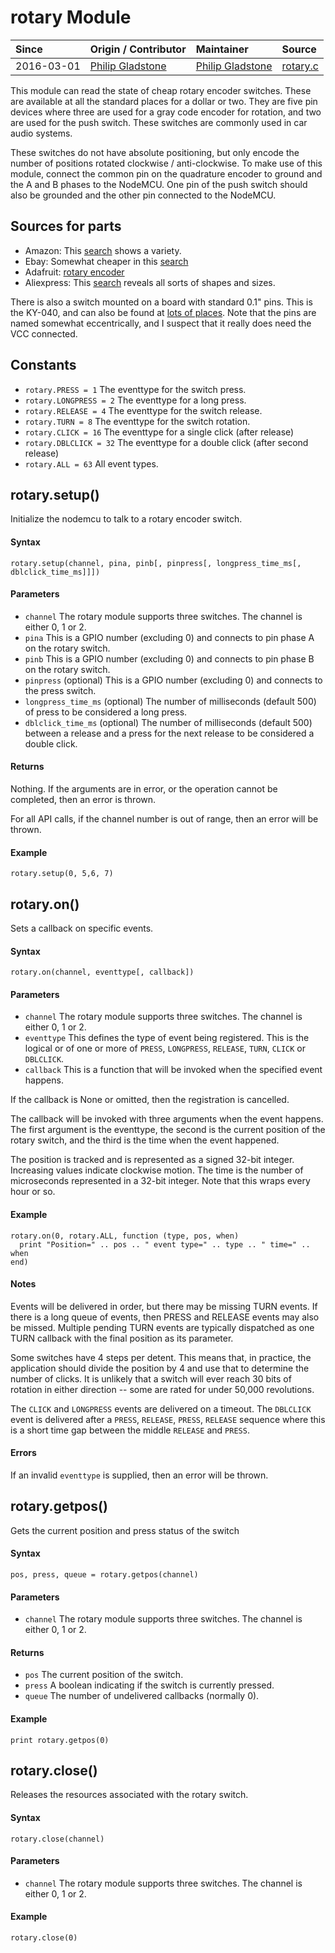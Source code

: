 # rotary Module
| Since  | Origin / Contributor  | Maintainer  | Source  |
| :----- | :-------------------- | :---------- | :------ |
| 2016-03-01 | [Philip Gladstone](https://github.com/pjsg) | [Philip Gladstone](https://github.com/pjsg) | [rotary.c](../../../app/modules/rotary.c)|


This module can read the state of cheap rotary encoder switches. These are available at all the standard places for a dollar or two. They are five pin devices where three are used for a gray code encoder for rotation, and two are used for the push switch. These switches are commonly used in car audio systems. 

These switches do not have absolute positioning, but only encode the number of positions rotated clockwise / anti-clockwise. To make use of this module, connect the common pin on the quadrature encoder to ground and the A and B phases to the NodeMCU. One pin of the push switch should also be grounded and the other pin connected to the NodeMCU.

## Sources for parts

- Amazon: This [search](http://www.amazon.com/s/ref=nb_sb_noss_1?url=search-alias%3Dindustrial&field-keywords=rotary+encoder+push+button&rh=n%3A16310091%2Ck%3Arotary+encoder+push+button) shows a variety.
- Ebay: Somewhat cheaper in this [search](http://www.ebay.com/sch/i.html?_from=R40&_trksid=p2050601.m570.l1313.TR0.TRC0.H0.Xrotary+encoder+push+button.TRS0&_nkw=rotary+encoder+push+button&_sacat=0)
- Adafruit: [rotary encoder](https://www.adafruit.com/products/377)
- Aliexpress: This [search](http://www.aliexpress.com/wholesale?catId=0&initiative_id=SB_20160217173657&SearchText=rotary+encoder+push+button) reveals all sorts of shapes and sizes.

There is also a switch mounted on a board with standard 0.1" pins. 
This is the KY-040, and can also be found at [lots of places](https://www.google.com/webhp?sourceid=chrome-instant&ion=1&espv=2&ie=UTF-8#q=ky-040%20rotary%20encoder). 
Note that the pins are named somewhat eccentrically, and I suspect that it really does need the VCC connected.

## Constants
- `rotary.PRESS = 1` The eventtype for the switch press.
- `rotary.LONGPRESS = 2` The eventtype for a long press.
- `rotary.RELEASE = 4` The eventtype for the switch release.
- `rotary.TURN = 8` The eventtype for the switch rotation.
- `rotary.CLICK = 16` The eventtype for a single click (after release)
- `rotary.DBLCLICK = 32` The eventtype for a double click (after second release)
- `rotary.ALL = 63` All event types.

## rotary.setup()
Initialize the nodemcu to talk to a rotary encoder switch.

#### Syntax
`rotary.setup(channel, pina, pinb[, pinpress[, longpress_time_ms[, dblclick_time_ms]]])`

#### Parameters
- `channel` The rotary module supports three switches. The channel is either 0, 1 or 2.
- `pina` This is a GPIO number (excluding 0) and connects to pin phase A on the rotary switch.
- `pinb` This is a GPIO number (excluding 0) and connects to pin phase B on the rotary switch.
- `pinpress` (optional) This is a GPIO number (excluding 0) and connects to the press switch.
- `longpress_time_ms` (optional) The number of milliseconds (default 500) of press to be considered a long press.
- `dblclick_time_ms` (optional) The number of milliseconds (default 500) between a release and a press for the next release to be considered a double click.

#### Returns
Nothing. If the arguments are in error, or the operation cannot be completed, then an error is thrown.

For all API calls, if the channel number is out of range, then an error will be thrown.

#### Example

    rotary.setup(0, 5,6, 7)

## rotary.on()
Sets a callback on specific events.

#### Syntax
`rotary.on(channel, eventtype[, callback])`

#### Parameters
- `channel` The rotary module supports three switches. The channel is either 0, 1 or 2.
- `eventtype` This defines the type of event being registered. This is the logical or of one or more of `PRESS`, `LONGPRESS`, `RELEASE`, `TURN`, `CLICK` or `DBLCLICK`.
- `callback` This is a function that will be invoked when the specified event happens. 

If the callback is None or omitted, then the registration is cancelled.

The callback will be invoked with three arguments when the event happens. The first argument is the eventtype, 
the second is the current position of the rotary switch, and the third is the time when the event happened. 

The position is tracked
and is represented as a signed 32-bit integer. Increasing values indicate clockwise motion. The time is the number of microseconds represented
in a 32-bit integer. Note that this wraps every hour or so.

#### Example

    rotary.on(0, rotary.ALL, function (type, pos, when) 
      print "Position=" .. pos .. " event type=" .. type .. " time=" .. when
    end)

#### Notes

Events will be delivered in order, but there may be missing TURN events. If there is a long 
queue of events, then PRESS and RELEASE events may also be missed. Multiple pending TURN events 
are typically dispatched as one TURN callback with the final position as its parameter.

Some switches have 4 steps per detent. This means that, in practice, the application
should divide the position by 4 and use that to determine the number of clicks. It is
unlikely that a switch will ever reach 30 bits of rotation in either direction -- some
are rated for under 50,000 revolutions.

The `CLICK` and `LONGPRESS` events are delivered on a timeout. The `DBLCLICK` event is delivered after a `PRESS`, `RELEASE`, `PRESS`, `RELEASE` sequence
where this is a short time gap between the middle `RELEASE` and `PRESS`.

#### Errors
If an invalid `eventtype` is supplied, then an error will be thrown.

## rotary.getpos()
Gets the current position and press status of the switch

#### Syntax
`pos, press, queue = rotary.getpos(channel)`

#### Parameters
- `channel` The rotary module supports three switches. The channel is either 0, 1 or 2.

#### Returns
- `pos` The current position of the switch.
- `press` A boolean indicating if the switch is currently pressed.
- `queue` The number of undelivered callbacks (normally 0).

#### Example

    print rotary.getpos(0)

## rotary.close()
Releases the resources associated with the rotary switch.

#### Syntax
`rotary.close(channel)`

#### Parameters
- `channel` The rotary module supports three switches. The channel is either 0, 1 or 2.

#### Example

    rotary.close(0)

